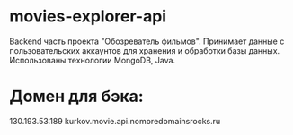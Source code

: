 # movies-explorer-api
Backend часть проекта "Обозреватель фильмов". Принимает данные с пользовательских аккаунтов для хранения и обработки базы данных. Использованы технологии MongoDB, Java.

# Домен для бэка:

130.193.53.189
kurkov.movie.api.nomoredomainsrocks.ru
